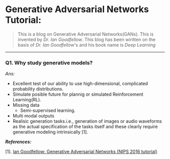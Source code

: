 # Generative Adversarial Networks Tutorial: 
> This is a blog on Generative Adversarial Networks(GANs). This is invented by *Dr. Ian Goodfellow*. This blog has been wiritten on the basis of *Dr. Ian Goodfellow*'s and his book name is *Deep Learning*

----------------------------------------------

### Q1. Why study generative models?
   
   *Ans:*
        
   * Excellent test of our ability to use high-dimensional, complicated probability distributions.
   * Simulate posible future for plannig or simulated Reinforcement Learning(RL).
   * Missing data
      * Semi-supervised learning.
   * Multi modal outputs
   * Realisic generation tasks.i.e., generation of images or audio waveforms as the actual specification of the tasks itself and these clearly require generative modeling intrinsically [1].
       
       
      




***References:***

  [1]. [Ian Goodfellow: Generative Adversarial Networks (NIPS 2016 tutorial)](https://www.youtube.com/watch?v=HGYYEUSm-0Q)
